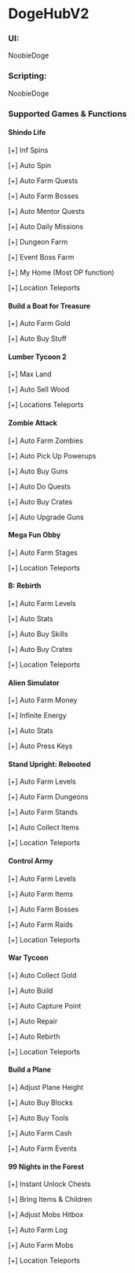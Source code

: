 # DogeHubV2

### UI:
NoobieDoge

### Scripting:
NoobieDoge

### Supported Games & Functions

#### Shindo Life
[+] Inf Spins

[+] Auto Spin

[+] Auto Farm Quests

[+] Auto Farm Bosses

[+] Auto Mentor Quests

[+] Auto Daily Missions

[+] Dungeon Farm

[+] Event Boss Farm

[+] My Home (Most OP function)

[+] Location Teleports

#### Build a Boat for Treasure
[+] Auto Farm Gold

[+] Auto Buy Stuff

#### Lumber Tycoon 2
[+] Max Land

[+] Auto Sell Wood

[+] Locations Teleports

#### Zombie Attack
[+] Auto Farm Zombies

[+] Auto Pick Up Powerups

[+] Auto Buy Guns

[+] Auto Do Quests

[+] Auto Buy Crates

[+] Auto Upgrade Guns

#### Mega Fun Obby
[+] Auto Farm Stages

[+] Location Teleports

#### B: Rebirth
[+] Auto Farm Levels

[+] Auto Stats

[+] Auto Buy Skills

[+] Auto Buy Crates

[+] Location Teleports

#### Alien Simulator
[+] Auto Farm Money

[+] Infinite Energy

[+] Auto Stats

[+] Auto Press Keys

#### Stand Upright: Rebooted
[+] Auto Farm Levels

[+] Auto Farm Dungeons

[+] Auto Farm Stands

[+] Auto Collect Items

[+] Location Teleports

#### Control Army
[+] Auto Farm Levels

[+] Auto Farm Items

[+] Auto Farm Bosses

[+] Auto Farm Raids

[+] Location Teleports

#### War Tycoon
[+] Auto Collect Gold

[+] Auto Build

[+] Auto Capture Point

[+] Auto Repair

[+] Auto Rebirth

[+] Location Teleports

#### Build a Plane
[+] Adjust Plane Height

[+] Auto Buy Blocks

[+] Auto Buy Tools

[+] Auto Farm Cash

[+] Auto Farm Events

#### 99 Nights in the Forest
[+] Instant Unlock Chests

[+] Bring Items & Children

[+] Adjust Mobs Hitbox

[+] Auto Farm Log

[+] Auto Farm Mobs

[+] Location Teleports

